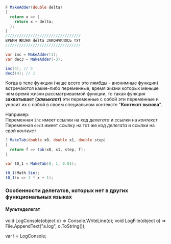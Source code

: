 ```cs
F MakeAdder(double delta)
{
  return x => {
    return x + delta;
  };
}
/////////////////////////////////
ВРЕМЯ ЖИЗНИ delta ЗАКОНЧИЛОСЬ ТУТ
/////////////////////////////////

var inc = MakeAdder(1);
var dec3 = MakeAdder(-3);

inc(4); // 5
dec3(4); // 1
```

Когда в теле функции (чаще всего это лямбды - анонимные функции) встречаются какие-либо переменные, время жизни которых меньше чем время жизни рассматриваемой функции, то такая функция **захватывает (*замыкает*)** эти переменные с собой эти переменные и уносит их с собой в своем специальном контексте "**Контекст вызова**".

Например:<br>
Переменная ```inc``` имеет ссылки на *код делегата* и ссылки на *контекст*<br>
Переменная ```dec3``` имеет ссылку на тот же *код делегата* и ссылки на свой *контекст*<br>

```cs
? MakeTab(double x0, double x1, double step)
{
  return f => tab(x0, x1, step, f);
}

var t0_1 = MakeTab(0, 1, 0.01);

t0_1(Math.Sin);
t0_1(x => 2 * x + 1);
```

### Особенности делегатов, которых нет в других функциональных языках
#### Мультиделегат

void LogConsole(object o) => Console.WriteLine(o);
void LogFile(object o) => File.AppendText("a.log", o.ToString());

var l = LogConsole;
